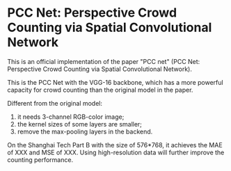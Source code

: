 # PCC Net: Perspective Crowd Counting via Spatial Convolutional Network
This is an official implementation of the paper "PCC net" (PCC Net: Perspective Crowd Counting via Spatial Convolutional Network).

This is the PCC Net with the VGG-16 backbone, which has a more powerful capacity for crowd counting than the original model in the paper.

Different from the original model:
1) it needs 3-channel RGB-color image;
2) the kernel sizes of some layers are smaller;
3) remove the max-pooling layers in the backend.


On the Shanghai Tech Part B with the size of 576*768, it achieves the MAE of XXX and MSE of XXX. Using high-resolution data will further improve the counting performance.

